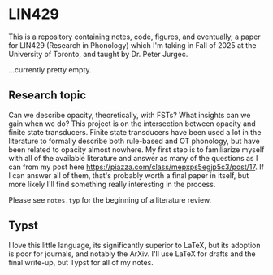 # LIN429

This is a repository containing notes, code, figures, and eventually, a paper
for LIN429 (Research in Phonology) which I'm taking in Fall of 2025 at the
University of Toronto, and taught by Dr. Peter Jurgec.

...currently pretty empty.

## Research topic

Can we describe opacity, theoretically, with FSTs? What insights can we gain
when we do? This project is on the intersection between opacity and finite state
transducers. Finite state transducers have been used a lot in the literature to
formally describe both rule-based and OT phonology, but have been related to
opacity almost nowhere. My first step is to familiarize myself with all of the
available literature and answer as many of the questions as I can from my post
here https://piazza.com/class/mepxps5egjp5c3/post/17. If I can answer all of
them, that's probably worth a final paper in itself, but more likely I'll find
something really interesting in the process.

Please see `notes.typ` for the beginning of a literature review.

## Typst

I love this little language, its significantly superior to LaTeX, but its
adoption is poor for journals, and notably the ArXiv. I'll use LaTeX for drafts
and the final write-up, but Typst for all of my notes.

